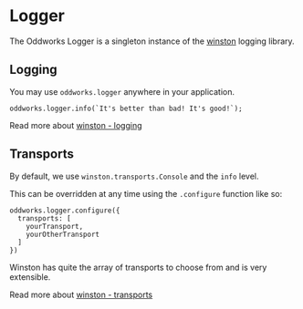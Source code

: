# Logger

The Oddworks Logger is a singleton instance of the [winston](https://www.npmjs.com/package/winston) logging library.

## Logging

You may use `oddworks.logger` anywhere in your application.

    oddworks.logger.info(`It's better than bad! It's good!`);

Read more about [winston - logging](https://github.com/winstonjs/winston#logging)

## Transports

By default, we use `winston.transports.Console` and the `info` level.

This can be overridden at any time using the `.configure` function like so:

    oddworks.logger.configure({
      transports: [
        yourTransport,
        yourOtherTransport
      ]
    })

Winston has quite the array of transports to choose from and is very extensible.

Read more about [winston - transports](https://github.com/winstonjs/winston/blob/master/docs/transports.md)
